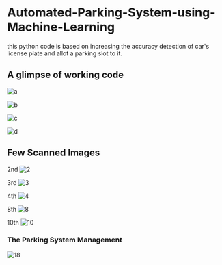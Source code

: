 # Automated-Parking-System-using-Machine-Learning
this python code is based on increasing the accuracy detection of car's license plate and allot a parking slot to it. 


## A glimpse of working code
![a](https://github.com/samsaxas/Automated-Parking-System-using-Machine-Learning/assets/120178597/4aa90b0b-c3a7-4be9-a27a-4190189da4ab)


![b](https://github.com/samsaxas/Automated-Parking-System-using-Machine-Learning/assets/120178597/6fa6f6cc-f56b-454d-8d5b-5fc7270065d7)


![c](https://github.com/samsaxas/Automated-Parking-System-using-Machine-Learning/assets/120178597/298c36b3-8ab3-431c-a443-3d054990311c)


![d](https://github.com/samsaxas/Automated-Parking-System-using-Machine-Learning/assets/120178597/4b8aa77a-aafb-4018-91dc-b2b18d186269)

## Few Scanned Images

2nd
![2](https://github.com/samsaxas/Automated-Parking-System-using-Machine-Learning/assets/120178597/8d1e37aa-5981-463b-91f5-29429f07f053)

3rd
![3](https://github.com/samsaxas/Automated-Parking-System-using-Machine-Learning/assets/120178597/024d020d-4732-4254-8347-2f8794c6fa8e)

4th
![4](https://github.com/samsaxas/Automated-Parking-System-using-Machine-Learning/assets/120178597/ed443e1f-9441-4244-8e6e-097548045e75)

8th
![8](https://github.com/samsaxas/Automated-Parking-System-using-Machine-Learning/assets/120178597/13cf2e5f-d4da-4f9c-bca7-769dc679c4d4)

10th
![10](https://github.com/samsaxas/Automated-Parking-System-using-Machine-Learning/assets/120178597/1ed75a58-509c-488b-996b-9ae5d5e14ca2)


### The Parking System Management
![18](https://github.com/samsaxas/Automated-Parking-System-using-Machine-Learning/assets/120178597/98774135-5602-4a3b-8169-e1673cec193e)


